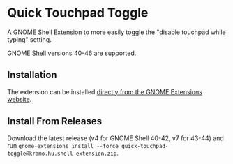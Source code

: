 # Quick Touchpad Toggle
A GNOME Shell Extension to more easily toggle the "disable touchpad while typing" setting.

GNOME Shell versions 40-46 are supported.

## Installation
The extension can be installed [directly from the GNOME Extensions website](https://extensions.gnome.org/extension/5292/quick-touchpad-toggle/).

## Install From Releases
Download the latest release (v4 for GNOME Shell 40-42, v7 for 43-44) and run `gnome-extensions install --force quick-touchpad-toggle@kramo.hu.shell-extension.zip`.

